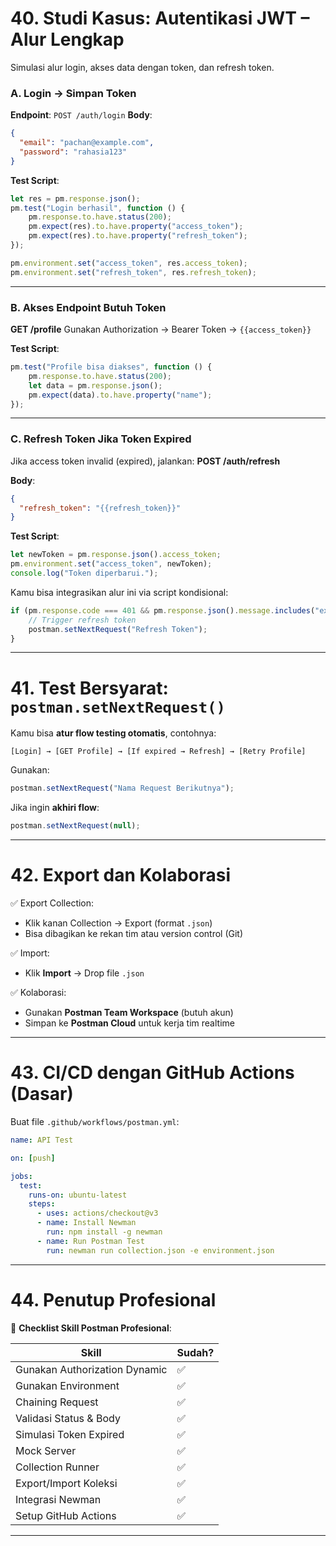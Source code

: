 # 40. Studi Kasus: Autentikasi JWT – Alur Lengkap

Simulasi alur login, akses data dengan token, dan refresh token.

### A. Login → Simpan Token

**Endpoint**: `POST /auth/login`
**Body**:

```json
{
  "email": "pachan@example.com",
  "password": "rahasia123"
}
```

**Test Script**:

```javascript
let res = pm.response.json();
pm.test("Login berhasil", function () {
    pm.response.to.have.status(200);
    pm.expect(res).to.have.property("access_token");
    pm.expect(res).to.have.property("refresh_token");
});

pm.environment.set("access_token", res.access_token);
pm.environment.set("refresh_token", res.refresh_token);
```

---

### B. Akses Endpoint Butuh Token

**GET /profile**
Gunakan Authorization → Bearer Token → `{{access_token}}`

**Test Script**:

```javascript
pm.test("Profile bisa diakses", function () {
    pm.response.to.have.status(200);
    let data = pm.response.json();
    pm.expect(data).to.have.property("name");
});
```

---

### C. Refresh Token Jika Token Expired

Jika access token invalid (expired), jalankan:
**POST /auth/refresh**

**Body**:

```json
{
  "refresh_token": "{{refresh_token}}"
}
```

**Test Script**:

```javascript
let newToken = pm.response.json().access_token;
pm.environment.set("access_token", newToken);
console.log("Token diperbarui.");
```

Kamu bisa integrasikan alur ini via script kondisional:

```javascript
if (pm.response.code === 401 && pm.response.json().message.includes("expired")) {
    // Trigger refresh token
    postman.setNextRequest("Refresh Token");
}
```

---

# 41. Test Bersyarat: `postman.setNextRequest()`

Kamu bisa **atur flow testing otomatis**, contohnya:

```
[Login] → [GET Profile] → [If expired → Refresh] → [Retry Profile]
```

Gunakan:

```javascript
postman.setNextRequest("Nama Request Berikutnya");
```

Jika ingin **akhiri flow**:

```javascript
postman.setNextRequest(null);
```

---


# 42. Export dan Kolaborasi

✅ Export Collection:

* Klik kanan Collection → Export (format `.json`)
* Bisa dibagikan ke rekan tim atau version control (Git)

✅ Import:

* Klik **Import** → Drop file `.json`

✅ Kolaborasi:

* Gunakan **Postman Team Workspace** (butuh akun)
* Simpan ke **Postman Cloud** untuk kerja tim realtime

---

# 43. CI/CD dengan GitHub Actions (Dasar)

Buat file `.github/workflows/postman.yml`:

```yaml
name: API Test

on: [push]

jobs:
  test:
    runs-on: ubuntu-latest
    steps:
      - uses: actions/checkout@v3
      - name: Install Newman
        run: npm install -g newman
      - name: Run Postman Test
        run: newman run collection.json -e environment.json
```

---

# 44. Penutup Profesional

📌 **Checklist Skill Postman Profesional**:

| Skill                         | Sudah? |
| ----------------------------- | ------ |
| Gunakan Authorization Dynamic | ✅      |
| Gunakan Environment           | ✅      |
| Chaining Request              | ✅      |
| Validasi Status & Body        | ✅      |
| Simulasi Token Expired        | ✅      |
| Mock Server                   | ✅      |
| Collection Runner             | ✅      |
| Export/Import Koleksi         | ✅      |
| Integrasi Newman              | ✅      |
| Setup GitHub Actions          | ✅      |

---
